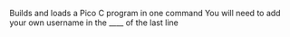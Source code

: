 Builds and loads a Pico C program in one command
You will need to add your own username in the ____ of the last line
